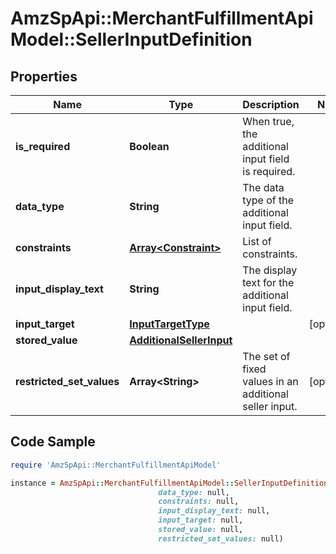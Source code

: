 # AmzSpApi::MerchantFulfillmentApiModel::SellerInputDefinition

## Properties

Name | Type | Description | Notes
------------ | ------------- | ------------- | -------------
**is_required** | **Boolean** | When true, the additional input field is required. | 
**data_type** | **String** | The data type of the additional input field. | 
**constraints** | [**Array&lt;Constraint&gt;**](Constraint.md) | List of constraints. | 
**input_display_text** | **String** | The display text for the additional input field. | 
**input_target** | [**InputTargetType**](InputTargetType.md) |  | [optional] 
**stored_value** | [**AdditionalSellerInput**](AdditionalSellerInput.md) |  | 
**restricted_set_values** | **Array&lt;String&gt;** | The set of fixed values in an additional seller input. | [optional] 

## Code Sample

```ruby
require 'AmzSpApi::MerchantFulfillmentApiModel'

instance = AmzSpApi::MerchantFulfillmentApiModel::SellerInputDefinition.new(is_required: null,
                                 data_type: null,
                                 constraints: null,
                                 input_display_text: null,
                                 input_target: null,
                                 stored_value: null,
                                 restricted_set_values: null)
```


